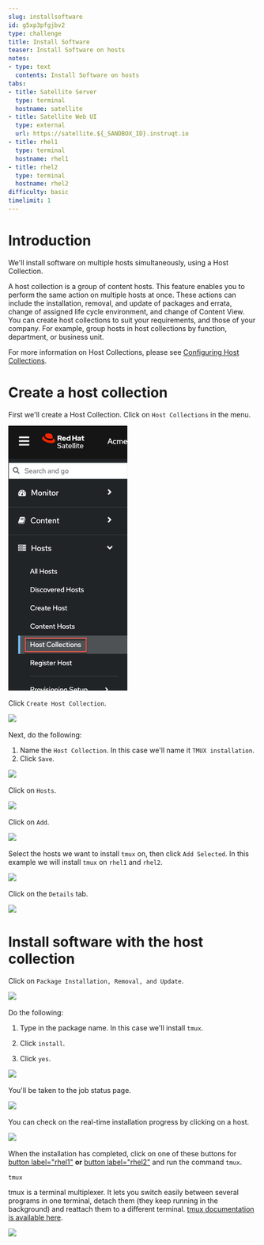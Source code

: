 ```yaml
---
slug: installsoftware
id: g5xp3pfgjbv2
type: challenge
title: Install Software
teaser: Install Software on hosts
notes:
- type: text
  contents: Install Software on hosts
tabs:
- title: Satellite Server
  type: terminal
  hostname: satellite
- title: Satellite Web UI
  type: external
  url: https://satellite.${_SANDBOX_ID}.instruqt.io
- title: rhel1
  type: terminal
  hostname: rhel1
- title: rhel2
  type: terminal
  hostname: rhel2
difficulty: basic
timelimit: 1
---
```

Introduction
===
We'll install software on multiple hosts simultaneously, using a Host Collection.

A host collection is a group of content hosts. This feature enables you to perform the same action on multiple hosts at once. These actions can include the installation, removal, and update of packages and errata, change of assigned life cycle environment, and change of Content View. You can create host collections to suit your requirements, and those of your company. For example, group hosts in host collections by function, department, or business unit.

For more information on Host Collections, please see [Configuring Host Collections](https://access.redhat.com/documentation/en-us/red_hat_satellite/6.15/html/managing_hosts/configuring_host_collections_managing-hosts).

Create a host collection
===

First we'll create a Host Collection. Click on `Host Collections` in the menu.

![](../assets/hostcollectionsmenubar.png)

Click `Create Host Collection`.

![](../assets/createhostcollection.png)

Next, do the following:

1) Name the `Host Collection`. In this case we'll name it `TMUX installation`.
2) Click `Save`.

![](../assets/tmuxinstallationhostcollection.png)

Click on `Hosts`.

![](../assets/hchosts.png)

Click on `Add`.

![](../assets/hchostsadd.png)

Select the hosts we want to install `tmux` on, then click `Add Selected`. In this example we will install `tmux` on `rhel1` and `rhel2`.

![](../assets/hcaddrhel9hosts.png)

Click on the `Details` tab.

![](../assets/clickontmuxinstallation.png)

Install software with the host collection
===

Click on `Package Installation, Removal, and Update`.

![](../assets/packageinstallation.png)

Do the following:

1) Type in the package name. In this case we'll install `tmux`.

2) Click `install`.

3) Click `yes`.

![](../assets/updatepackages.png)

You'll be taken to the job status page.

![](../assets/statusinstall.png)

You can check on the real-time installation progress by clicking on a host.

![](../assets/installtmuxstatusonhost.png)

When the installation has completed, click on one of these buttons for [button label="rhel1"](tab-2) **or** [button label="rhel2"](tab-3) and run the command `tmux`.

```bash,run
tmux
```

tmux is a terminal multiplexer. It lets you switch easily between several programs in one terminal, detach them (they keep running in the background) and reattach them to a different terminal. [tmux documentation is available here](https://github.com/tmux/tmux/wiki).

![](../assets/2022-08-10_09-02-46.gif)